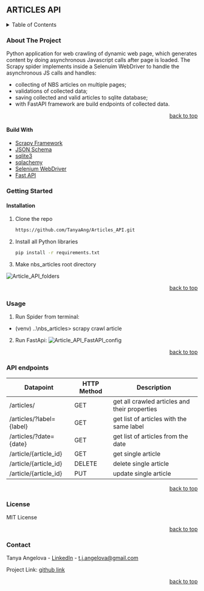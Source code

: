 
## ARTICLES API

<details>
  <summary>Table of Contents</summary>
  <ol>
    <li>
      <a href="#about-the-project">About The Project</a>
      <ul>
        <li><a href="#built-with">Built With</a></li>
      </ul>
    </li>
    <li>
      <a href="#getting-started">Getting Started</a>
      <ul>
        <li><a href="#installation">Installation</a></li>
      </ul>
    </li>
    <li><a href="#usage">Usage</a></li>
    <li><a href="#roadmap">API endpoints</a></li>
    <li><a href="#license">License</a></li>
    <li><a href="#contact">Contact</a></li>
  </ol>
</details>


### About The Project
  Python application for web crawling of dynamic web page, which generates content by doing asynchronous Javascript calls after page is loaded. The Scrapy spider implements inside a Selenuim WebDriver to handle the asynchronous JS calls and handles:
  - collecting of NBS articles on multiple pages;
  - validations of collected data;
  - saving collected and valid articles to sqlite database;
  - with FastAPI framework are build endpoints of collected data. 
  
<p align="right"><a href="#top">back to top</a></p>

#### Build With
* [Scrapy Framework](https://scrapy.org/)
* [JSON Schema](https://json-schema.org/)
* [sqlite3](https://www.sqlite.org/index.html)
* [sqlachemy](https://www.sqlalchemy.org/)
* [Selenium WebDriver](https://www.selenium.dev/documentation/webdriver/)
* [Fast API](https://fastapi.tiangolo.com/)

### Getting Started
#### Installation
1. Clone the repo
   ```sh
   https://github.com/TanyaAng/Articles_API.git
   ```
2. Install all Python libraries
   ```sh
   pip install -r requirements.txt
   ```
3. Make nbs_articles root directory

![Article_API_folders](https://user-images.githubusercontent.com/18015470/202911821-837805fb-272d-4861-b402-a7199c53a48c.PNG)

<p align="right"><a href="#top">back to top</a></p>

### Usage
1. Run Spider from terminal:
 - (venv) ..\nbs_articles> scrapy crawl article
   
2. Run FastApi:
 ![Article_API_FastAPI_config](https://user-images.githubusercontent.com/18015470/202912885-2809aed2-33e7-4412-a147-d7c9fbfc8b5f.png)


<p align="right"><a href="#top">back to top</a></p>

### API endpoints

| Datapoint                | HTTP Method | Description                                   |
| ------------------------ | ----------- | --------------------------------------------- |
| /articles/               | GET         | get all crawled articles and their properties |
| /articles/?label={label} | GET         | get list of articles with the same label      |
| /articles/?date={date}   | GET         | get list of articles from the date            |
| /article/{article_id}    | GET         | get single article                            |
| /article/{article_id}    | DELETE      | delete single article                         |
| /article/{article_id}    | PUT         | update single article                         |


<p align="right"><a href="#top">back to top</a></p>

### License
MIT License

<p align="right"><a href="#top">back to top</a></p>

### Contact

Tanya Angelova - [LinkedIn](https://www.linkedin.com/in/tanya-angelova-44b03590/) - t.j.angelova@gmail.com

Project Link: [github link]

<p align="right"><a href="#top">back to top</a></p>

[LinkedIn]: https://www.linkedin.com/in/tanya-angelova-44b03590/
[github link]: https://github.com/TanyaAng/Automated_Shear_Walls_Calculations
